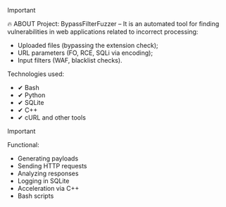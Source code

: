 > [!IMPORTANT]
> 🔥 ABOUT Project:
> BypassFilterFuzzer – It is an automated tool for finding vulnerabilities in web applications related to incorrect processing:
> - Uploaded files (bypassing the extension check);
> - URL parameters (FO, RCE, SQLi via encoding);
> - Input filters (WAF, blacklist checks).

Technologies used:
- ✔ Bash
- ✔ Python
- ✔ SQLite
- ✔ C++
- ✔ cURL and other tools

> [!IMPORTANT]
> Functional:
> - Generating payloads
> - Sending HTTP requests
> - Analyzing responses
> - Logging in SQLite
> - Acceleration via C++
> - Bash scripts
